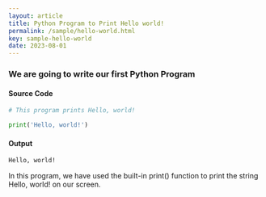 ```yaml
---
layout: article
title: Python Program to Print Hello world!
permalink: /sample/hello-world.html
key: sample-hello-world
date: 2023-08-01
---
```


### We are going to write our first Python Program
#### Source Code

```python
# This program prints Hello, world!

print('Hello, world!')
```

#### Output

```bash
Hello, world!
```

In this program, we have used the built-in print() function to print the string Hello, world! on our screen.

